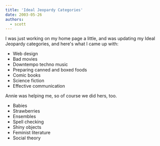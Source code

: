 ```yaml
---
title: 'Ideal Jeopardy Categories'
date: 2003-05-26
authors:
  - scott
---
```


I was just working on my home page a little, and was updating my Ideal Jeopardy categories, and here's what I came up with:

- Web design
- Bad movies
- Downtempo techno music
- Preparing canned and boxed foods
- Comic books
- Science fiction
- Effective communication

Annie was helping me, so of course we did hers, too.

- Babies
- Strawberries
- Ensembles
- Spell checking
- Shiny objects
- Feminist literature
- Social theory

